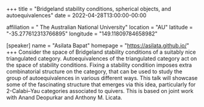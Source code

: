 +++
title = "Bridgeland stability conditions, spherical objects, and autoequivalences"
date = 2022-04-28T13:00:00-00:00

affiliation = " The Australian National University"
location = "AU"
latitude = "-35.277612313766895"
longitude = "149.11809784658982"

[speaker]
  name = "Asilata Bapat"
  homepage = "https://asilata.github.io/"
+++
Consider the space of Bridgeland stability conditions of a suitably nice triangulated category. Autoequivalences of the triangulated category act on the space of stability conditions. Fixing a stability condition imposes extra combinatorial structure on the category, that can be used to study the group of autoequivalences in various different ways. This talk will showcase some of the fascinating structure that emerges via this idea, particularly for 2-Calabi–Yau categories associated to quivers. This is based on joint work with Anand Deopurkar and Anthony M. Licata.